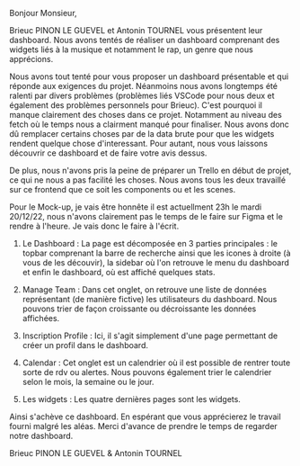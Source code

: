 Bonjour Monsieur,

Brieuc PINON LE GUEVEL et Antonin TOURNEL vous présentent leur dashboard.
Nous avons tentés de réaliser un dashboard comprenant des widgets liés à la musique et notamment le rap, un genre que nous apprécions.

Nous avons tout tenté pour vous proposer un dashboard présentable et qui réponde aux exigences du projet.
Néanmoins nous avons longtemps été ralenti par divers problèmes (problèmes liés VSCode pour nous deux et également des problèmes personnels pour Brieuc).
C'est pourquoi il manque clairement des choses dans ce projet. 
Notamment au niveau des fetch où le temps nous a clairment manqué pour finaliser.
Nous avons donc dû remplacer certains choses par de la data brute pour que les widgets rendent quelque chose d'interessant.
Pour autant, nous vous laissons découvrir ce dashboard et de faire votre avis dessus.

De plus, nous n'avons pris la peine de préparer un Trello en début de projet, ce qui ne nous a pas facilité les choses.
Nous avons tous les deux travaillé sur ce frontend que ce soit les components ou et les scenes.

Pour le Mock-up, je vais être honnête il est actuellment 23h le mardi 20/12/22, nous n'avons clairement pas le temps de le faire sur Figma et le rendre à l'heure. Je vais donc le faire à l'écrit.
1. Le Dashboard :
 La page est décomposée en 3 parties principales : le topbar comprenant la barre de recherche ainsi que les icones à droite (à vous de les découvir), la sidebar où l'on retrouve le menu du dashboard et enfin le dashboard, où est affiché quelques stats.
 
 2. Manage Team :
 Dans cet onglet, on retrouve une liste de données représentant (de manière fictive) les utilisateurs du dashboard. Nous pouvons trier de façon croissante ou décroissante les données affichées.

3. Inscription Profile :
Ici, il s'agit simplement d'une page permettant de créer un profil dans le dashboard.

4. Calendar :
Cet onglet est un calendrier où il est possible de rentrer toute sorte de rdv ou alertes. Nous pouvons également trier le calendrier selon le mois, la semaine ou le jour.

5. Les widgets :
Les quatre dernières pages sont les widgets.

Ainsi s'achève ce dashboard.
En espérant que vous apprécierez le travail fourni malgré les aléas.
Merci d'avance de prendre le temps de regarder notre dashboard.

Brieuc PINON LE GUEVEL & Antonin TOURNEL